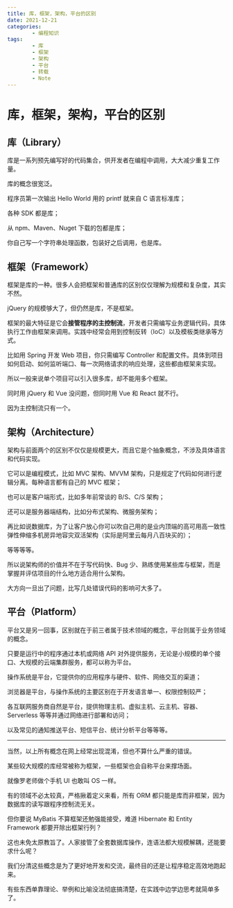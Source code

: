 ```yaml
---
title: 库，框架，架构，平台的区别
date: 2021-12-21
categories:
        - 编程知识
tags:
        - 库
        - 框架
        - 架构
        - 平台
        - 转载
        - Note
---
```


# 库，框架，架构，平台的区别

## 库（Library）

库是一系列预先编写好的代码集合，供开发者在编程中调用，大大减少重复工作量。

库的概念很宽泛。

程序员第一次输出 Hello World 用的 printf 就来自 C 语言标准库；

各种 SDK 都是库；

从 npm、Maven、Nuget 下载的包都是库；

你自己写一个字符串处理函数，包装好之后调用，也是库。

## 框架（Framework）

框架是库的一种。很多人会把框架和普通库的区别仅仅理解为规模和复杂度，其实不然。

jQuery 的规模够大了，但仍然是库，不是框架。

框架的最大特征是它会**接管程序的主控制流**，开发者只需编写业务逻辑代码，具体执行工作由框架来调用。实践中经常会用到控制反转（IoC）以及模板类继承等方式。

比如用 Spring 开发 Web 项目，你只需编写 Controller 和配置文件。具体到项目如何启动、如何监听端口、每一次网络请求的响应处理，这些都由框架来实现。

所以一般来说单个项目可以引入很多库，却不能用多个框架。

同时用 jQuery 和 Vue 没问题，但同时用 Vue 和 React 就不行。

因为主控制流只有一个。

## 架构（Architecture）

架构与前面两个的区别不仅仅是规模更大，而且它是个抽象概念，不涉及具体语言和代码实现。

它可以是编程模式，比如 MVC 架构、MVVM 架构，只是规定了代码如何进行逻辑分离。每种语言都有自己的 MVC 框架；

也可以是客户端形式，比如多年前常谈的 B/S、C/S 架构；

还可以是服务器端结构，比如分布式架构、微服务架构；

再比如说数据库，为了让客户放心你可以吹自己用的是业内顶端的高可用高一致性弹性伸缩多机房异地容灾双活架构（实际是阿里云每月八百块买的）；

等等等等。

所以说架构师的价值并不在于写代码快、Bug 少、熟练使用某些库与框架，而是掌握并评估项目的什么地方适合用什么架构。

大方向一旦出了问题，比写几处错误代码的影响可大多了。

## 平台（Platform）

平台又是另一回事，区别就在于前三者属于技术领域的概念，平台则属于业务领域的概念。

只要是运行中的程序通过本机或网络 API 对外提供服务，无论是小规模的单个接口、大规模的云端集群服务，都可以称为平台。

操作系统是平台，它提供你的应用程序与硬件、软件、网络交互的渠道；

浏览器是平台，与操作系统的主要区别在于开发语言单一、权限控制较严；

各互联网服务商自然是平台，提供物理主机、虚拟主机、云主机、容器、Serverless 等等并通过网络进行部署和访问；

以及常见的通知推送平台、短信平台、统计分析平台等等等。

---

当然，以上所有概念在网上经常出现混淆，但也不算什么严重的错误。

某些较大规模的库经常被称为框架，一些框架也会自称平台来撑场面。

就像罗老师做个手机 UI 也敢叫 OS 一样。

有的领域不必太较真，严格揪着定义来看，所有 ORM 都只能是库而非框架，因为数据库的读写跟程序控制流无关。

但你要说 MyBatis 不算框架还勉强能接受，难道 Hibernate 和 Entity Framework 都要开除出框架行列？

这也未免太原教旨了。人家接管了全套数据库操作，连语法都大规模解耦，还能要求什么呢？

我们分清这些概念是为了更好地开发和交流，最终目的还是让程序稳定高效地跑起来。

有些东西单靠理论、举例和比喻没法彻底搞清楚，在实践中边学边思考就简单多了。
